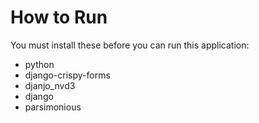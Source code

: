 # How to Run
You must install these before you can run this application:
+ python
+ django-crispy-forms
+ djanjo_nvd3
+ django
+ parsimonious
